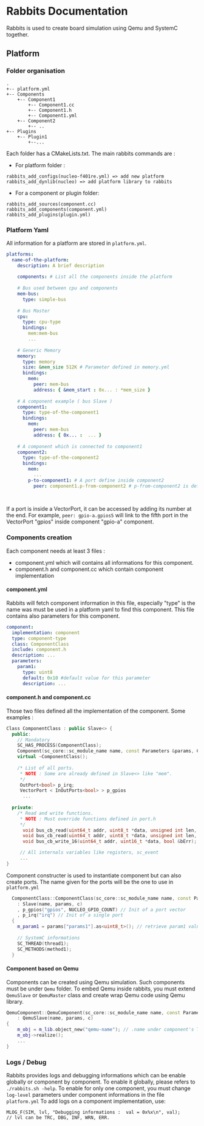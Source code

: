 # Rabbits Documentation 

Rabbits is used to create board simulation using Qemu and SystemC together. 

## Platform 

### Folder organisation 

```
.
+-- platform.yml
+-- Components
    +-- Component1
        +-- Component1.cc
        +-- Component1.h
        +-- Component1.yml
    +-- Component2
        +-- ..
+-- Plugins
    +-- Plugin1
        +--...
```
Each folder has a CMakeLists.txt. The main rabbits commands are : 
- For platform folder : 
```
rabbits_add_configs(nucleo-f401re.yml) => add new platform
rabbits_add_dynlib(nucleo) => add platform library to rabbits

```

- For a component or plugin folder:
```
rabbits_add_sources(component.cc)
rabbits_add_components(component.yml)
rabbits_add_plugins(plugin.yml)
```

###  Platform Yaml 

All information for a platform are stored in `platform.yml`. 

```Yaml
platforms:
  name-of-the-platform:
    description: A brief description 
    
    components: # List all the components inside the platform
    
    # Bus used between cpu and components
    mem-bus: 
      type: simple-bus
    
    # Bus Master  
    cpu: 
      type: cpu-type
      bindings: 
        mem:mem-bus
        ...
        
    # Generic Memory
    memory:
      type: memory
      size: &mem_size 512K # Parameter defined in memory.yml
      bindings: 
        mem:
          peer: mem-bus
          address: { &mem_start : 0x... : *mem_size }
          
    # A component example ( bus Slave ) 
    component1:
      type: type-of-the-component1
      bindings: 
        mem:
          peer: mem-bus
          address: { 0x... :  ... } 
        
    # A component which is connected to component1 
    component2:
      type: type-of-the-component2
      bindings:
        mem: 
          ...
        p-to-component1: # A port define inside component2
          peer: component1.p-from-component2 # p-from-component2 is defined inside component1 
          
    
```

If a port is inside a VectorPort, it can be accessed by adding its number at the end. For example, `peer: gpio-a.gpios5` will link to the fifth port in the VectorPort "gpios" inside component "gpio-a" component.


### Components creation 

Each component needs at least 3 files : 
- component.yml which will contains all informations for this component.
- component.h and component.cc which contain component implementation

####  component.yml

Rabbits will fetch component information in this file, especially "type" is the name was must be used in a platform yaml to find this component. This file contains also parameters for this component. 


```Yaml
component:
  implementation: component
  type: component-type
  class: ComponentClass
  include: component.h 
  description: ...
  parameters:
    param1:
      type: uint8 
      default: 0x10 #default value for this parameter 
      description: ...
```

####  component.h and component.cc

Those two files defined all the implementation of the component. Some examples : 

``` C++
Class ComponentClass : public Slave<> { 
  public: 
    // Mandatory
    SC_HAS_PROCESS(ComponentClass);
    Component(sc_core::sc_module_name name, const Parameters &params, ConfigManager &c);
    virtual ~ComponentClass();
    
    /* List of all ports. 
     * NOTE : Some are already defined in Slave<> like "mem".
     */
     OutPort<bool> p_irq;
     VectorPort < InOutPorts<bool> > p_gpios
      ...
      
  private:
    /* Read and write functions.
     * NOTE : Must override functions defined in port.h
     */
      void bus_cb_read(uint64_t addr, uint8_t *data, unsigned int len, bool &bErr); // read for all len
      void bus_cb_read(uint64_t addr, uint8_t *data, unsigned int len, bool &bErr); // write for all len
      void bus_cb_write_16(uint64_t addr, uint16_t *data, bool &bErr); // Specific action for 16 bits write

     // All internals variables like registers, sc_event
     ...
}
```

Component constructer is used to instantiate component but can also create ports. The name given for the ports will be the one to use in `platform.yml`
``` C++
  ComponentClass::ComponentClass(sc_core::sc_module_name name, const Parameters &params, ConfigManager &c)
    : Slave(name, params, c)
    , p_gpios("gpios", NUCLEO_GPIO_COUNT) // Init of a port vector
    , p_irq("irq") // Init of a single port
  {
    m_param1 = params["params1"].as<uint8_t>(); // retrieve param1 value from Yaml
    
    // SystemC informations 
    SC_THREAD(thread1); 
    SC_METHODS(method1);
  }
```

#### Component based on Qemu

Components can be created using Qemu simulation. Such components must be under `Qemu` folder. To embed Qemu inside rabbits, you must extend `QemuSlave` or `QemuMaster` class and create wrap Qemu code using Qemu library. 

```C++
QemuComponent::QemuComponent(sc_core::sc_module_name name, const Parameters &params, ConfigManager &c)
	: QemuSlave(name, params, c)
{
	m_obj = m_lib.object_new("qemu-name"); // .name under component's TypeInfo 
	m_obj->realize();
	...
}

```

### Logs / Debug

Rabbits provides logs and debugging informations which can be enable globally or component by component. To enable it globally, please refers to `./rabbits.sh -help`. To enable for only one component, you must change `log-level` parameters under component informations in the file `platform.yml` 
To add logs on a component implementation, use: 
```
MLOG_F(SIM, lvl, "Debugging informations :  val = 0x%x\n", val);
// lvl can be TRC, DBG, INF, WRN, ERR.  
```

